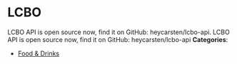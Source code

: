 # LCBO


LCBO API is open source now, find it on GitHub: heycarsten/lcbo-api.  LCBO API is open source now, find it on GitHub: heycarsten/lcbo-api
**Categories**:

- [Food & Drinks](https://github/awesome-apis/awesome-apis#food-and-drinks)




